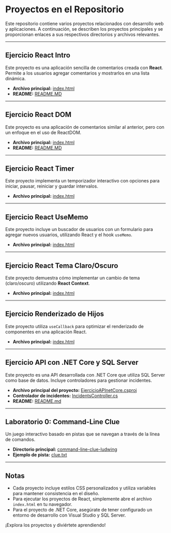 # Proyectos en el Repositorio

Este repositorio contiene varios proyectos relacionados con desarrollo web y aplicaciones. A continuación, se describen los proyectos principales y se proporcionan enlaces a sus respectivos directorios y archivos relevantes.

---

## Ejercicio React Intro

Este proyecto es una aplicación sencilla de comentarios creada con **React**. Permite a los usuarios agregar comentarios y mostrarlos en una lista dinámica.

- **Archivo principal:** [index.html](EjercicioReactIntro/index.html)
- **README:** [README.MD](EjercicioReactIntro/README.MD)

---

## Ejercicio React DOM

Este proyecto es una aplicación de comentarios similar al anterior, pero con un enfoque en el uso de ReactDOM.

- **Archivo principal:** [index.html](EjercicioReactDom/index.html)
- **README:** [README.MD](EjercicioReactDom/README.MD)

---

## Ejercicio React Timer

Este proyecto implementa un temporizador interactivo con opciones para iniciar, pausar, reiniciar y guardar intervalos.

- **Archivo principal:** [index.html](EjercicioUseRef/index.html)

---

## Ejercicio React UseMemo

Este proyecto incluye un buscador de usuarios con un formulario para agregar nuevos usuarios, utilizando React y el hook `useMemo`.

- **Archivo principal:** [index.html](EjercicioUseMemo/index.html)

---

## Ejercicio React Tema Claro/Oscuro

Este proyecto demuestra cómo implementar un cambio de tema (claro/oscuro) utilizando **React Context**.

- **Archivo principal:** [index.html](EjercicioUseContext/index.html)

---

## Ejercicio Renderizado de Hijos

Este proyecto utiliza `useCallback` para optimizar el renderizado de componentes en una aplicación React.

- **Archivo principal:** [index.html](EjercicioUseCallback/index.html)

---

## Ejercicio API con .NET Core y SQL Server

Este proyecto es una API desarrollada con .NET Core que utiliza SQL Server como base de datos. Incluye controladores para gestionar incidentes.

- **Archivo principal del proyecto:** [EjercicioAPInetCore.csproj](EjercicioAPInetCore/EjercicioAPInetCore/EjercicioAPInetCore.csproj)
- **Controlador de incidentes:** [IncidentsController.cs](EjercicioAPInetCore/EjercicioAPInetCore/Controllers/IncidentsController.cs)
- **README:** [README.md](EjercicioAPInetCore/README.md)

---

## Laboratorio 0: Command-Line Clue

Un juego interactivo basado en pistas que se navegan a través de la línea de comandos.

- **Directorio principal:** [command-line-clue-ludwing](Laboratorio%200/command-line-clue-ludwing)
- **Ejemplo de pista:** [clue.txt](Laboratorio%200/command-line-clue-ludwing/game/park/playground/clue.txt)

---

## Notas

- Cada proyecto incluye estilos CSS personalizados y utiliza variables para mantener consistencia en el diseño.
- Para ejecutar los proyectos de React, simplemente abre el archivo `index.html` en tu navegador.
- Para el proyecto de .NET Core, asegúrate de tener configurado un entorno de desarrollo con Visual Studio y SQL Server.

¡Explora los proyectos y diviértete aprendiendo!

